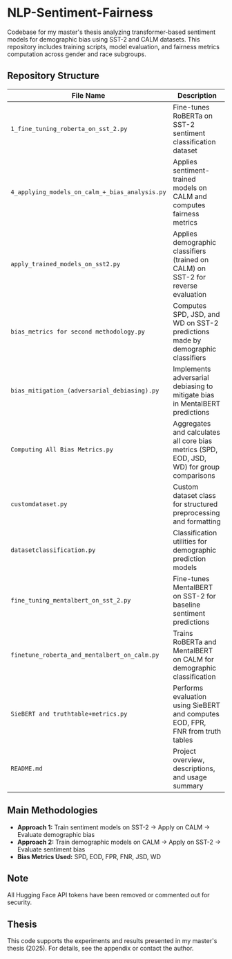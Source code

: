 # NLP-Sentiment-Fairness

Codebase for my master's thesis analyzing transformer-based sentiment models for demographic bias using SST-2 and CALM datasets. This repository includes training scripts, model evaluation, and fairness metrics computation across gender and race subgroups.

##  Repository Structure

| File Name | Description |
|-----------|-------------|
| `1_fine_tuning_roberta_on_sst_2.py` | Fine-tunes RoBERTa on SST-2 sentiment classification dataset |
| `4_applying_models_on_calm_+_bias_analysis.py` | Applies sentiment-trained models on CALM and computes fairness metrics |
| `apply_trained_models_on_sst2.py` | Applies demographic classifiers (trained on CALM) on SST-2 for reverse evaluation |
| `bias_metrics for second methodology.py` | Computes SPD, JSD, and WD on SST-2 predictions made by demographic classifiers |
| `bias_mitigation_(adversarial_debiasing).py` | Implements adversarial debiasing to mitigate bias in MentalBERT predictions |
| `Computing All Bias Metrics.py` | Aggregates and calculates all core bias metrics (SPD, EOD, JSD, WD) for group comparisons |
| `customdataset.py` | Custom dataset class for structured preprocessing and formatting |
| `datasetclassification.py` | Classification utilities for demographic prediction models |
| `fine_tuning_mentalbert_on_sst_2.py` | Fine-tunes MentalBERT on SST-2 for baseline sentiment predictions |
| `finetune_roberta_and_mentalbert_on_calm.py` | Trains RoBERTa and MentalBERT on CALM for demographic classification |
| `SieBERT and truthtable+metrics.py` | Performs evaluation using SieBERT and computes EOD, FPR, FNR from truth tables |
| `README.md` | Project overview, descriptions, and usage summary |

##  Main Methodologies

- **Approach 1:** Train sentiment models on SST-2 → Apply on CALM → Evaluate demographic bias  
- **Approach 2:** Train demographic models on CALM → Apply on SST-2 → Evaluate sentiment bias  
- **Bias Metrics Used:** SPD, EOD, FPR, FNR, JSD, WD

##  Note
All Hugging Face API tokens have been removed or commented out for security.

##  Thesis
This code supports the experiments and results presented in my master's thesis (2025). For details, see the appendix or contact the author.
